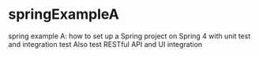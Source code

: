 springExampleA
==============

spring example A: how to set up a Spring project on Spring 4 with unit test and integration test
Also test RESTful API and UI integration
